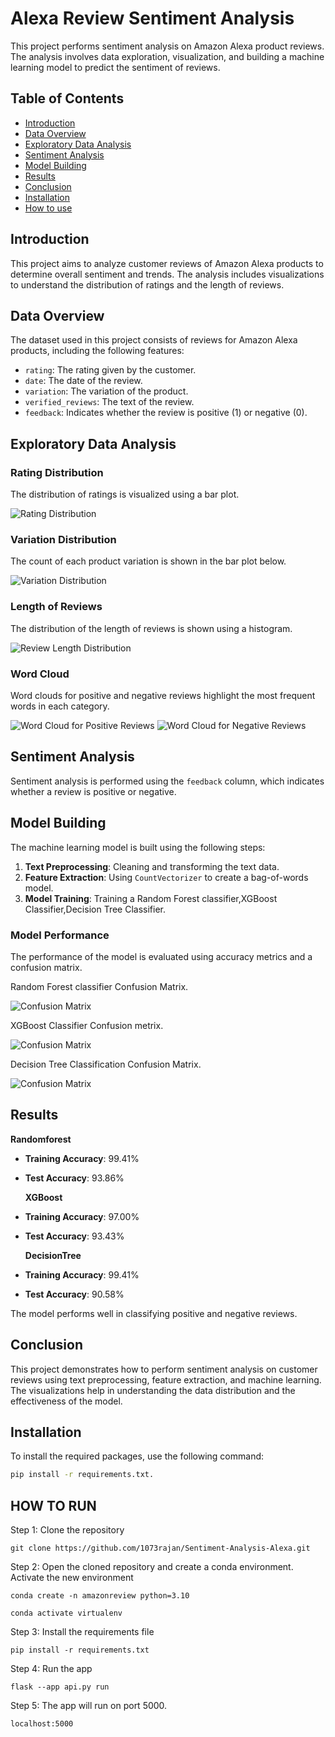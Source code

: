 # Alexa Review Sentiment Analysis

This project performs sentiment analysis on Amazon Alexa product reviews. The analysis involves data exploration, visualization, and building a machine learning model to predict the sentiment of reviews.

## Table of Contents
- [Introduction](#introduction)
- [Data Overview](#data-overview)
- [Exploratory Data Analysis](#exploratory-data-analysis)
- [Sentiment Analysis](#sentiment-analysis)
- [Model Building](#model-building)
- [Results](#results)
- [Conclusion](#conclusion)
- [Installation](#installation)
- [How to use](#Howtouse)

## Introduction

This project aims to analyze customer reviews of Amazon Alexa products to determine overall sentiment and trends. The analysis includes visualizations to understand the distribution of ratings and the length of reviews.

## Data Overview

The dataset used in this project consists of reviews for Amazon Alexa products, including the following features:
- `rating`: The rating given by the customer.
- `date`: The date of the review.
- `variation`: The variation of the product.
- `verified_reviews`: The text of the review.
- `feedback`: Indicates whether the review is positive (1) or negative (0).

## Exploratory Data Analysis

### Rating Distribution
The distribution of ratings is visualized using a bar plot.

![Rating Distribution](rating_distribution.png)

### Variation Distribution
The count of each product variation is shown in the bar plot below.

![Variation Distribution](Variation_distribution.png)

### Length of Reviews
The distribution of the length of reviews is shown using a histogram.

![Review Length Distribution](Length_of_review.png)

### Word Cloud
Word clouds for positive and negative reviews highlight the most frequent words in each category.

![Word Cloud for Positive Reviews](wordcloud_positive.png)
![Word Cloud for Negative Reviews](wordcloud_negative.png)

## Sentiment Analysis

Sentiment analysis is performed using the `feedback` column, which indicates whether a review is positive or negative.

## Model Building

The machine learning model is built using the following steps:
1. **Text Preprocessing**: Cleaning and transforming the text data.
2. **Feature Extraction**: Using `CountVectorizer` to create a bag-of-words model.
3. **Model Training**: Training a Random Forest classifier,XGBoost Classifier,Decision Tree Classifier.

### Model Performance
The performance of the model is evaluated using accuracy metrics and a confusion matrix.

Random Forest classifier Confusion Matrix.


![Confusion Matrix](Randomforest_cm.png)

XGBoost Classifier Confusion metrix.


![Confusion Matrix](xgb_cm.png)

Decision Tree Classification Confusion Matrix.


![Confusion Matrix](Decision_tree_cm.png)

## Results

   **Randomforest**
- **Training Accuracy**: 99.41%
- **Test Accuracy**: 93.86%

  **XGBoost**
- **Training Accuracy**: 97.00%
- **Test Accuracy**: 93.43%

    **DecisionTree**
- **Training Accuracy**: 99.41%
- **Test Accuracy**: 90.58%

  
The model performs well in classifying positive and negative reviews.

## Conclusion

This project demonstrates how to perform sentiment analysis on customer reviews using text preprocessing, feature extraction, and machine learning. The visualizations help in understanding the data distribution and the effectiveness of the model.

## Installation

To install the required packages, use the following command:
```bash
pip install -r requirements.txt.
```
## HOW TO RUN

Step 1: Clone the repository
```
git clone https://github.com/1073rajan/Sentiment-Analysis-Alexa.git
```

Step 2: Open the cloned repository and create a conda environment. Activate the new environment
```
conda create -n amazonreview python=3.10
```
```
conda activate virtualenv
```

Step 3: Install the requirements file
```
pip install -r requirements.txt
```

Step 4: Run the app
```
flask --app api.py run
```

Step 5: The app will run on port 5000. 
```
localhost:5000
```
